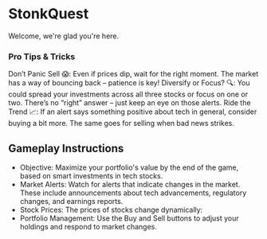 # StonkQuest

Welcome, we're glad you're here.

### Pro Tips & Tricks
Don’t Panic Sell 😱: Even if prices dip, wait for the right moment. The market has a way of bouncing back – patience is key!
Diversify or Focus? 🔍: You could spread your investments across all three stocks or focus on one or two. There’s no “right” answer – just keep an eye on those alerts.
Ride the Trend 📈: If an alert says something positive about tech in general, consider buying a bit more. The same goes for selling when bad news strikes.

## Gameplay Instructions
- Objective: Maximize your portfolio's value by the end of the game, based on smart investments in tech stocks.
- Market Alerts: Watch for alerts that indicate changes in the market. These include announcements about tech advancements, regulatory changes, and earnings reports.
- Stock Prices: The prices of stocks change dynamically:
- Portfolio Management: Use the Buy and Sell buttons to adjust your holdings and respond to market changes.

